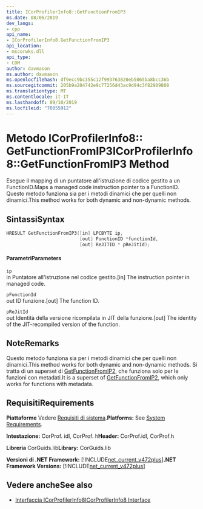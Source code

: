 ```yaml
---
title: ICorProfilerInfo8::GetFunctionFromIP3
ms.date: 08/06/2019
dev_langs:
- cpp
api_name:
- ICorProfilerInfo8.GetFunctionFromIP3
api_location:
- mscorwks.dll
api_type:
- COM
author: davmason
ms.author: davmason
ms.openlocfilehash: df9ecc9bc355c12f993763820eb5065ba8bcc36b
ms.sourcegitcommit: 205b9a204742e9c77256d43ac9d94c3f82909808
ms.translationtype: MT
ms.contentlocale: it-IT
ms.lasthandoff: 09/10/2019
ms.locfileid: "70855912"
---
```

# <a name="icorprofilerinfo8getfunctionfromip3-method"></a><span data-ttu-id="def70-102">Metodo ICorProfilerInfo8:: GetFunctionFromIP3</span><span class="sxs-lookup"><span data-stu-id="def70-102">ICorProfilerInfo8::GetFunctionFromIP3 Method</span></span>

<span data-ttu-id="def70-103">Esegue il mapping di un puntatore all'istruzione di codice gestito a un FunctionID.</span><span class="sxs-lookup"><span data-stu-id="def70-103">Maps a managed code instruction pointer to a FunctionID.</span></span> <span data-ttu-id="def70-104">Questo metodo funziona sia per i metodi dinamici che per quelli non dinamici.</span><span class="sxs-lookup"><span data-stu-id="def70-104">This method works for both dynamic and non-dynamic methods.</span></span>

## <a name="syntax"></a><span data-ttu-id="def70-105">Sintassi</span><span class="sxs-lookup"><span data-stu-id="def70-105">Syntax</span></span>

```cpp
HRESULT GetFunctionFromIP3([in] LPCBYTE ip,
                           [out] FunctionID *functionId,
                           [out] ReJITID * pReJitId);
```

#### <a name="parameters"></a><span data-ttu-id="def70-106">Parametri</span><span class="sxs-lookup"><span data-stu-id="def70-106">Parameters</span></span>

`ip` \
<span data-ttu-id="def70-107">in Puntatore all'istruzione nel codice gestito.</span><span class="sxs-lookup"><span data-stu-id="def70-107">[in] The instruction pointer in managed code.</span></span>

`pFunctionId` \
<span data-ttu-id="def70-108">out ID funzione.</span><span class="sxs-lookup"><span data-stu-id="def70-108">[out] The function ID.</span></span>

`pReJitId` \
<span data-ttu-id="def70-109">out Identità della versione ricompilata in JIT della funzione.</span><span class="sxs-lookup"><span data-stu-id="def70-109">[out] The identity of the JIT-recompiled version of the function.</span></span>

## <a name="remarks"></a><span data-ttu-id="def70-110">Note</span><span class="sxs-lookup"><span data-stu-id="def70-110">Remarks</span></span>

<span data-ttu-id="def70-111">Questo metodo funziona sia per i metodi dinamici che per quelli non dinamici.</span><span class="sxs-lookup"><span data-stu-id="def70-111">This method works for both dynamic and non-dynamic methods.</span></span> <span data-ttu-id="def70-112">Si tratta di un superset di [GetFunctionFromIP2](icorprofilerinfo4-getfunctionfromip2-method.md), che funziona solo per le funzioni con metadati.</span><span class="sxs-lookup"><span data-stu-id="def70-112">It is a superset of [GetFunctionFromIP2](icorprofilerinfo4-getfunctionfromip2-method.md), which only works for functions with metadata.</span></span>

## <a name="requirements"></a><span data-ttu-id="def70-113">Requisiti</span><span class="sxs-lookup"><span data-stu-id="def70-113">Requirements</span></span>

<span data-ttu-id="def70-114">**Piattaforme** Vedere [Requisiti di sistema](../../../../docs/framework/get-started/system-requirements.md).</span><span class="sxs-lookup"><span data-stu-id="def70-114">**Platforms:** See [System Requirements](../../../../docs/framework/get-started/system-requirements.md).</span></span>

<span data-ttu-id="def70-115">**Intestazione:** CorProf. idl, CorProf. h</span><span class="sxs-lookup"><span data-stu-id="def70-115">**Header:** CorProf.idl, CorProf.h</span></span>

<span data-ttu-id="def70-116">**Libreria** CorGuids.lib</span><span class="sxs-lookup"><span data-stu-id="def70-116">**Library:** CorGuids.lib</span></span>

<span data-ttu-id="def70-117">**Versioni di .NET Framework:** [!INCLUDE[net_current_v472plus](../../../../includes/net-current-v472plus.md)]</span><span class="sxs-lookup"><span data-stu-id="def70-117">**.NET Framework Versions:** [!INCLUDE[net_current_v472plus](../../../../includes/net-current-v472plus.md)]</span></span>

## <a name="see-also"></a><span data-ttu-id="def70-118">Vedere anche</span><span class="sxs-lookup"><span data-stu-id="def70-118">See also</span></span>

- [<span data-ttu-id="def70-119">Interfaccia ICorProfilerInfo8</span><span class="sxs-lookup"><span data-stu-id="def70-119">ICorProfilerInfo8 Interface</span></span>](../../../../docs/framework/unmanaged-api/profiling/icorprofilerinfo8-interface.md)

